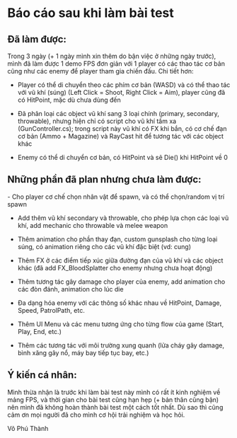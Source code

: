 # Báo cáo sau khi làm bài test

## Đã làm được:

Trong 3 ngày (+ 1 ngày mình xin thêm do bận việc ở những ngày trước), mình đã làm được 1 demo FPS đơn giản với 1 player có các thao tác cơ bản cũng như các enemy để player tham gia chiến đấu. Chi tiết hơn:

- Player có thể di chuyển theo các phím cơ bản (WASD) và có thể thao tác với vũ khí (súng) (Left Click = Shoot, Right Click = Aim), player cũng đã có HitPoint, mặc dù chưa dùng đến

- Đã phân loại các object vũ khí sang 3 loại chính (primary, secondary, throwable), nhưng hiện chỉ có script cho vũ khí tầm xa (GunController.cs); trong script này vũ khí có FX khi bắn, có cơ chế đạn cơ bản (Ammo + Magazine) và RayCast hit để tương tác với các object khác

- Enemy có thể di chuyển cơ bản, có HitPoint và sẽ Die() khi HitPoint về 0

## Những phần đã plan nhưng chưa làm được:

- Cho player cơ chế chọn nhân vật để spawn, và có thể chọn/random vị trí spawn

- Add thêm vũ khí secondary và throwable, cho phép lựa chọn các loại vũ khí, add mechanic cho throwable và melee weapon

- Thêm animation cho phần thay đạn, custom gunsplash cho từng loại súng, có animation riêng cho các vũ khí đặc biệt (vd: cung)

- Thêm FX ở các điểm tiếp xúc giữa đường đạn của vũ khí và các object khác (đã add FX_BloodSplatter cho enemy nhưng chưa hoạt động)

- Thêm tương tác gây damage cho player của enemy, add animation cho các đòn đánh, animation cho lúc die

- Đa dạng hóa enemy với các thông số khác nhau về HitPoint, Damage, Speed, PatrolPath, etc.

- Thêm UI Menu và các menu tương ứng cho từng flow của game (Start, Play, End, etc.)

- Thêm các tương tác với môi trường xung quanh (lửa cháy gây damage, bình xăng gây nổ, máy bay tiếp tục bay, etc.)

## Ý kiến cá nhân:

Mình thừa nhận là trước khi làm bài test này mình có rất ít kinh nghiệm về mảng FPS, và thời gian cho bài test cũng hạn hẹp (+ bản thân cũng bận) nên mình đã không hoàn thành bài test một cách tốt nhất. Dù sao thì cũng cảm ơn mọi người đã cho mình cơ hội trải nghiệm và học hỏi.

Võ Phú Thành